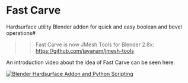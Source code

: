 # Fast Carve
Hardsurface utility Blender addon for quick and easy boolean and bevel operations#

>> Fast Carve is now JMesh Tools for Blender 2.8x:
https://github.com/jayanam/jmesh-tools

An introduction video about the idea of Fast Carve can be seen here:

[![Blender Hardsurface Addon and Python Scripting](http://img.youtube.com/vi/5n8o4cVPgv8/0.jpg)](http://www.youtube.com/watch?v=5n8o4cVPgv8 "Blender Hardsurface Addon and Python Scripting")
